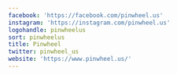 ```yaml
---
facebook: 'https://facebook.com/pinwheel.us'
instagram: 'https://instagram.com/pinwheel.us'
logohandle: pinwheelus
sort: pinwheelus
title: Pinwheel
twitter: pinwheel_us
website: 'https://www.pinwheel.us/'
---
```

